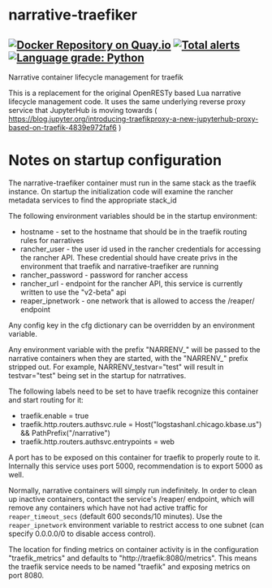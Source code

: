 # narrative-traefiker
[![Docker Repository on Quay.io](https://quay.io/repository/kbase/narrative-traefiker/status "Docker Repository on Quay.io")](https://quay.io/repository/kbase/narrative-traefiker)
[![Total alerts](https://img.shields.io/lgtm/alerts/g/kbase/narrative-traefiker.svg?logo=lgtm&logoWidth=18)](https://lgtm.com/projects/g/kbase/narrative-traefiker/alerts/)
[![Language grade: Python](https://img.shields.io/lgtm/grade/python/g/kbase/narrative-traefiker.svg?logo=lgtm&logoWidth=18)](https://lgtm.com/projects/g/kbase/narrative-traefiker/context:python)
---
Narrative container lifecycle management for traefik

This is a replacement for the original OpenRESTy based Lua narrative lifecycle management code. It uses the same underlying reverse proxy service that JupyterHub is moving towards ( https://blog.jupyter.org/introducing-traefikproxy-a-new-jupyterhub-proxy-based-on-traefik-4839e972faf6 )

# Notes on startup configuration #

The narrative-traefiker container must run in the same stack as the traefik instance. On startup the initialization code will examine the rancher metadata services to find the appropriate stack_id

The following environment variables should be in the startup environment:

* hostname - set to the hostname that should be in the traefik routing rules for narratives
* rancher_user - the user id used in the rancher credentials for accessing the rancher API. These credential should have create privs in the environment that traefik and narrative-traefiker are running
* rancher_password - password for rancher access
* rancher_url - endpoint for the rancher API, this service is currently written to use the "v2-beta" api
* reaper_ipnetwork - one network that is allowed to access the /reaper/ endpoint

Any config key in the cfg dictionary can be overridden by an environment variable.

Any environment variable with the prefix "NARRENV_" will be passed to the narrative containers when they are started, with the "NARRENV_" prefix stripped out. For example, NARRENV_testvar="test" will result in testvar="test" being set in the startup for natrratives.

The following labels need to be set to have traefik recognize this container and start routing for it:
* traefik.enable = true
* traefik.http.routers.authsvc.rule = Host("logstashanl.chicago.kbase.us") && PathPrefix("/narrative")
* traefik.http.routers.authsvc.entrypoints = web

A port has to be exposed on this container for traefik to properly route to it. Internally this service uses port 5000, recommendation is to export 5000 as well.

Normally, narrative containers will simply run indefinitely.  In order to clean up inactive containers, contact the service's /reaper/ endpoint, which will remove any containers which have not had active traffic for `reaper_timeout_secs` (default 600 seconds/10 minutes).  Use the `reaper_ipnetwork` environment variable to restrict access to one subnet (can specify 0.0.0.0/0 to disable access control).

The location for finding metrics on container activity is in the configuration "traefik_metrics" and defaults to "http://traefik:8080/metrics". This means the traefik service needs to be named "traefik" and exposing metrics on port 8080.


